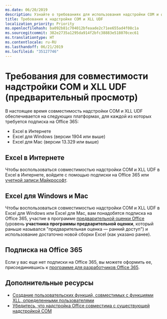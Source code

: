 ```yaml
---
ms.date: 06/20/2019
description: Узнайте о требованиях для использования надстройки COM и функций, совместимых с XLL UDF.
title: Требования к надстройке COM и XLL UDF
localization_priority: Priority
ms.openlocfilehash: ba092b81c704012bfeaade2c71ee655ad4f08c1a
ms.sourcegitcommit: 382e2735a1295da914f2bfc38883e518070cec61
ms.translationtype: HT
ms.contentlocale: ru-RU
ms.lasthandoff: 06/21/2019
ms.locfileid: "35127746"
---
```

# <a name="com-add-in-and-xll-udf-compatibility-requirements-preview"></a>Требования для совместимости надстройки COM и XLL UDF (предварительный просмотр)

В настоящее время совместимость надстройки COM и XLL UDF обеспечивается на следующих платформах, для каждой из которых требуется подписка на Office 365:

- Excel в Интернете
- Excel для Windows (версии 1904 или выше)
- Excel для Mac (версии 13.329 или выше)

## <a name="excel-on-the-web"></a>Excel в Интернете
Чтобы воспользоваться совместимостью надстройки COM и XLL UDF в Excel в Интернете, войдите с помощью подписки на Office 365 или [учетной записи Майкрософт](https://account.microsoft.com/account).

## <a name="excel-on-windows-and-mac"></a>Excel для Windows и Mac
Чтобы воспользоваться совместимостью надстройки COM и XLL UDF в Excel для Windows или Excel для Mac, вам понадобятся подписка на Office 365, участие в программе [предварительной оценки Office](https://products.office.com/office-insider) (уровень **участника программы предварительной оценки**, который раньше назывался "предварительная оценка — ранний доступ") и использование достаточно новой сборки Excel (как указано ранее).

## <a name="subscribe-to-office-365"></a>Подписка на Office 365
Если у вас еще нет подписки на Office 365, вы можете оформить ее, присоединившись к [программе для разработчиков Office 365](https://developer.microsoft.com/ru-RU/office/dev-program).

## <a name="see-also"></a>Дополнительные ресурсы

- [Создание пользовательских функций, совместимых с функциями XLL, определенными пользователями](make-custom-functions-compatible-with-xll-udf.md)
- [Убедитесь, что надстройка Office совместима с существующей надстройкой COM](../develop/make-office-add-in-compatible-with-existing-com-add-in.md)

